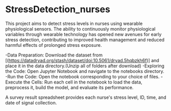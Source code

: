 # StressDetection_nurses

This project aims to detect stress levels in nurses using wearable physiological sensors. The ability to continuously monitor physiological variables through wearable technology has opened new avenues for early stress detection, contributing to improved health management and reduced harmful effects of prolonged stress exposure.

-Data Preparation: Download the dataset from [(https://datadryad.org/stash/dataset/doi:10.5061/dryad.5hqbzkh6f)] and place it in the data directory.(Unzip all of folders after download)
-Exploring the Code: Open Jupyter Notebook and navigate to the notebooks directory.
-Run the Code: Open the notebook corresponding to your choice of files.
-Execute the Cells: Run each cell in the notebook to load the data, preprocess it, build the model, and evaluate its performance.

A survey result spreadsheet provides each nurse's stress level, ID, time, and date of signal collection.
